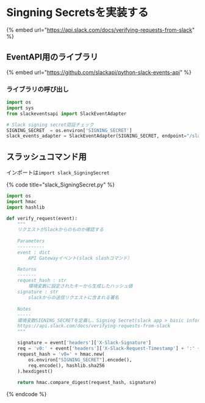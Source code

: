 # Singning Secretsを実装する

{% embed url="https://api.slack.com/docs/verifying-requests-from-slack" %}

## EventAPI用のライブラリ

{% embed url="https://github.com/slackapi/python-slack-events-api" %}

### ライブラリの呼び出し

```python
import os
import sys
from slackeventsapi import SlackEventAdapter

# Slack signing secret認証チェック
SIGNING_SECRET  = os.environ['SIGNING_SECRET']
slack_events_adapter = SlackEventAdapter(SIGNING_SECRET, endpoint="/slack/events")
```

## スラッシュコマンド用

インポートは`import slack_SigningSecret`

{% code title="slack\_SigningSecret.py" %}
```python
import os
import hmac
import hashlib

def verify_request(event):
    """
    リクエストがSlackからのものか確認する
    
    Parameters
    ----------
    event : dict
        API Gatewayイベント(slack slashコマンド）

    Returns
    -------
    request_hash : str
        環境変数に設定されたキーから生成したハッシュ値
    signature : str
        slackからの送信リクエストに含まれる署名
    
    Notes
    -----
    環境変数SIGNING_SECRETを定義し、Signing Secret(slack app > basic information)を設定する
    https://api.slack.com/docs/verifying-requests-from-slack
    """

    signature = event['headers']['X-Slack-Signature']
    req = 'v0:' + event['headers']['X-Slack-Request-Timestamp'] + ':' + event['body']
    request_hash = 'v0=' + hmac.new(
        os.environ["SIGNING_SECRET"].encode(),
        req.encode(), hashlib.sha256
    ).hexdigest()
    
    return hmac.compare_digest(request_hash, signature)

```
{% endcode %}



